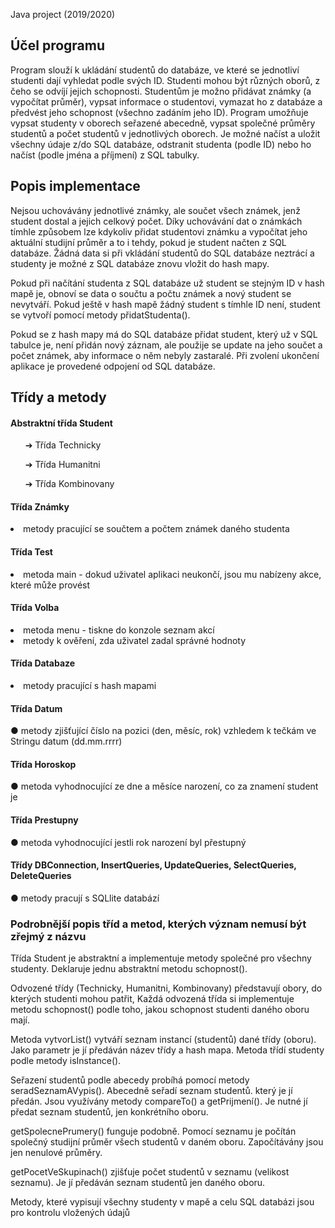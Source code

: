 
 Java project (2019/2020)
 
<h2>Účel programu</h2>
Program slouží k ukládání studentů do databáze, ve které se jednotliví studenti dají vyhledat podle
svých ID. Studenti mohou být různých oborů, z čeho se odvíjí jejich schopnosti. Studentům je možno
přidávat známky (a vypočítat průměr), vypsat informace o studentovi, vymazat ho z databáze a předvést
jeho schopnost (všechno zadáním jeho ID). Program umožňuje vypsat studenty v oborech seřazené
abecedně, vypsat společné průměry studentů a počet studentů v jednotlivých oborech. Je možné načíst
a uložit všechny údaje z/do SQL databáze, odstranit studenta (podle ID) nebo ho načíst (podle jména a
příjmení) z SQL tabulky.

<h2>Popis implementace</h2>
<p.Studenti jsou ukládáni do hash mapy, jejich ID je klíč. Známky jsou uchovávány v další hash mapě, kde
ID je opět klíčem.</p>
<p>Nejsou uchovávány jednotlivé známky, ale součet všech známek, jenž student dostal a jejich celkový
počet. Díky uchovávání dat o známkách tímhle způsobem lze kdykoliv přidat studentovi známku a
vypočítat jeho aktuální studijní průměr a to i tehdy, pokud je student načten z SQL databáze. Žádná
data si při vkládání studentů do SQL databáze neztrácí a studenty je možné z SQL databáze znovu
vložit do hash mapy.</p>
<p>Pokud při načítání studenta z SQL databáze už student se stejným ID v hash mapě je, obnoví se data o
součtu a počtu známek a nový student se nevytváří. Pokud ještě v hash mapě žádný student s tímhle ID
není, student se vytvoří pomocí metody přidatStudenta().</p>
<p>Pokud se z hash mapy má do SQL databáze přidat student, který už v SQL tabulce je, není přidán nový
záznam, ale použije se update na jeho součet a počet známek, aby informace o něm nebyly zastaralé.
Při zvolení ukončení aplikace je provedené odpojení od SQL databáze.</p>

<h2>Třídy a metody</h2>

<h4>Abstraktní třída Student</h4>
 <ul>➔ Třída Technicky</ul>
 <ul>➔ Třída Humanitni</ul>
 <ul>➔ Třída Kombinovany</ul>

<h4>Třída Známky</h4>
<li>metody pracující se součtem a počtem známek daného studenta</li>

<h4>Třída Test</h4>
<li>metoda main - dokud uživatel aplikaci neukončí, jsou mu nabízeny akce, které může provést</li>

<h4>Třída Volba</h4>
<li> metoda menu - tiskne do konzole seznam akcí</li>
<li> metody k ověření, zda uživatel zadal správné hodnoty</li>

<h4>Třída Databaze</h4>
<li> metody pracující s hash mapami</li>

<h4>Třída Datum</h4>
 
● metody zjišťující číslo na pozici (den, měsíc, rok) vzhledem k tečkám ve Stringu datum
(dd.mm.rrrr)

<h4>Třída Horoskop</h4>
● metoda vyhodnocující ze dne a měsíce narození, co za znamení student je

<h4>Třída Prestupny</h4>
● metoda vyhodnocující jestli rok narození byl přestupný

<h4>Třídy DBConnection, InsertQueries, UpdateQueries, SelectQueries, DeleteQueries</h4>
● metody pracují s SQLlite databází

<h3>Podrobnější popis tříd a metod, kterých význam nemusí být zřejmý z názvu</h3>
<p>Třída Student je abstraktní a implementuje metody společné pro všechny studenty. Deklaruje jednu
abstraktní metodu schopnost().</p>
<p>Odvozené třídy (Technicky, Humanitni, Kombinovany) představují obory, do kterých studenti
mohou patřit, Každá odvozená třída si implementuje metodu schopnost() podle toho, jakou schopnost
studenti daného oboru mají.</p>
<p>Metoda vytvorList() vytváří seznam instancí (studentů) dané třídy (oboru). Jako parametr je jí
předáván název třídy a hash mapa. Metoda třídí studenty podle metody isInstance().</p>
<p>Seřazení studentů podle abecedy probíhá pomocí metody seradSeznamAVypis(). Abecedně seřadí
seznam studentů. který je jí předán. Jsou využívány metody compareTo() a getPrijmení(). Je nutné
jí předat seznam studentů, jen konkrétního oboru.</p>
<p>getSpolecnePrumery() funguje podobně. Pomocí seznamu je počítán společný studijní průměr všech
studentů v daném oboru. Započítávány jsou jen nenulové průměry.</p>
<p>getPocetVeSkupinach() zjišťuje počet studentů v seznamu (velikost seznamu). Je jí předáván seznam
studentů jen daného oboru.</p>
<p>Metody, které vypisují všechny studenty v mapě a celu SQL databázi jsou pro kontrolu vložených údajů</P.
